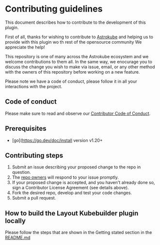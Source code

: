 # Contributing guidelines

This document describes how to contribute to the development of this plugin.

First of all, thanks for wishing to contribute to [Astrokube](https://www.astrokube.com/) and helping us to provide with this plugin wo th rest of the opensource community We appreciate the help! 

This repository is one of many across the Astrokube ecosystem and we welcome contributions to them all. In the same way,  we enocurage you to  discuss the change you wish to make via issue, email, or any other method with the owners of this repository before working on a new feature.

Please note we have a code of conduct, please follow it in all your interactions with the project.

## Code of conduct

Please make sure to read and observe our [Contributor Code of Conduct](CODE_OF_CONDUCT,md).

## Prerequisites

* [go](https://go.dev/doc/install version v1.20+

## Contributing steps

1. Submit an issue describing your proposed change to the repo in question.
2. The [repo owners](OWNERS) will respond to your issue promptly.
3. If your proposed change is accepted, and you haven't already done so, sign a Contributor License Agreement (see details above).
4. Fork the desired repo, develop and test your code changes.
5. Submit a pull request.

## How to build the Layout Kubebuilder plugin locally

Please follow the steps that are shown in the Getting stated section in the [README.md](README.md)
